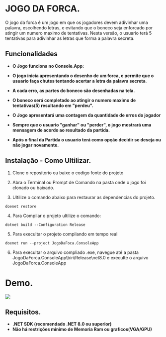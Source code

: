 # JOGO DA FORCA.
O jogo da forca é um jogo em que os jogadores devem adivinhar uma palavra, escolhendo letras, e evitando que o
boneco seja enforcado por atingir um numero maximo de tentativas.
Nesta versão, o usuario terá 5 tentativas para adivinhar as letras que forma a palavra secreta.

## Funcionalidades
	
- **O Jogo funciona no Console.App:**

- **O jogo inicia apresentando o desenho de um forca, e permite que o usuario faça chutes tentando acertar a letra da palavra secreta**. 

- **A cada erro, as partes do boneco são desenhadas na tela.**

- **O boneco será completado ao atingir o numero maximo de tentativas(5) resultando em "perdeu".**

- **O Jogo apresentará uma contagem da quantidade de erros do jogador**
	
- **Sempre que o usuario "ganhar" ou "perder", o jogo mostrará uma mensagem de acordo ao resultado da partida.**
	
- **Após o final da Partida o usuario terá como opção decidir se deseja ou não jogar novamente.**


## Instalação - Como Ultilizar.

1. Clone o repositorio ou baixe o codigo fonte do projeto

2. Abra o Terminal ou Prompt de Comando na pasta onde o jogo foi clonado ou baixado.

3. Ultilize o comando abaixo para restaurar as dependencias do projeto.

```
doenet restore
```

4. Para Compilar o projeto ultilize o comando:

```
dotnet build --Configuration Release
```

5. Para execultar o projeto compilando em tempo real

```
doenet run --project JogoDaFoca.ConsoleApp
```

6. Para execultar o arquivo compliado .exe, navegue até a pasta 
JogoDaForca.ConsoleApp\bin\Release\net8.0 e execulte o arquivo JogoDaForca.ConsoleApp

# Demo.

![](https://i.imgur.com/l81m6JO.gif)

## Requisitos.

- **.NET SDK (recomendado .NET 8.0 ou superior)**
- **Não há restrições minimo de Memoria Ram ou graficos(VGA/GPU)**
